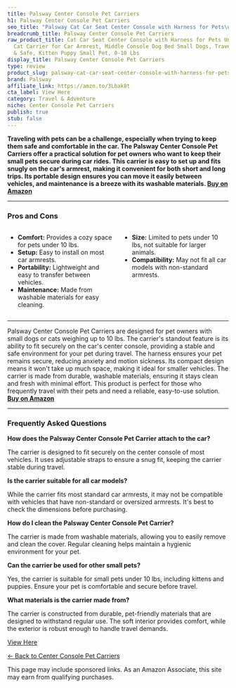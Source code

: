 ```yaml
---
title: Palsway Center Console Pet Carriers
h1: Palsway Center Console Pet Carriers
seo_title: "Palsway Cat Car Seat Center Console with Harness for Pets\u2026"
breadcrumb_title: Palsway Center Console Pet Carriers
raw_product_title: Cat Car Seat Center Console with Harness for Pets Under 10 Lbs,
  Cat Carrier for Car Armrest, Middle Console Dog Bed Small Dogs, Travel & Portable
  & Safe, Kitten Puppy Small Pet, 0-10 Lbs
display_title: Palsway Center Console Pet Carriers
type: review
product_slug: palsway-cat-car-seat-center-console-with-harness-for-pets-under-10-lbs-cc331445
brand: Palsway
affiliate_link: https://amzn.to/3Lbak8t
cta_label: View Here
category: Travel & Adventure
niche: Center Console Pet Carriers
publish: true
stub: false
---
```


<div id="intro" class="full-width">
  <p><strong>Traveling with pets can be a challenge, especially when trying to keep them safe and comfortable in the car. The Palsway Center Console Pet Carriers offer a practical solution for pet owners who want to keep their small pets secure during car rides. This carrier is easy to set up and fits snugly on the car's armrest, making it convenient for both short and long trips. Its portable design ensures you can move it easily between vehicles, and maintenance is a breeze with its washable materials. </strong><a href="https://amzn.to/3Lbak8t" rel="nofollow sponsored noopener" target="_blank"><strong>Buy on Amazon</strong></a></p>
</div>

<hr />
<h3 id="pros-cons">Pros and Cons</h3>
<div class="pc-grid" style="display:grid;grid-template-columns:1fr 1fr;gap:16px;">
  <ul>
    <li><strong>Comfort:</strong> Provides a cozy space for pets under 10 lbs.</li>
    <li><strong>Setup:</strong> Easy to install on most car armrests.</li>
    <li><strong>Portability:</strong> Lightweight and easy to transfer between vehicles.</li>
    <li><strong>Maintenance:</strong> Made from washable materials for easy cleaning.</li>
  </ul>
  <ul>
    <li><strong>Size:</strong> Limited to pets under 10 lbs, not suitable for larger animals.</li>
    <li><strong>Compatibility:</strong> May not fit all car models with non-standard armrests.</li>
  </ul>
</div>
<hr />

<div class="full-width">
  <p>Palsway Center Console Pet Carriers are designed for pet owners with small dogs or cats weighing up to 10 lbs. The carrier's standout feature is its ability to fit securely on the car's center console, providing a stable and safe environment for your pet during travel. The harness ensures your pet remains secure, reducing anxiety and motion sickness. Its compact design means it won't take up much space, making it ideal for smaller vehicles. The carrier is made from durable, washable materials, ensuring it stays clean and fresh with minimal effort. This product is perfect for those who frequently travel with their pets and need a reliable, easy-to-use solution. <a href="https://amzn.to/3Lbak8t" rel="nofollow sponsored noopener" target="_blank"><strong>Buy on Amazon</strong></a></p>
</div>

<hr />
<h3 id="faqs">Frequently Asked Questions</h3>

<p><strong>How does the Palsway Center Console Pet Carrier attach to the car?</strong></p>
<p>The carrier is designed to fit securely on the center console of most vehicles. It uses adjustable straps to ensure a snug fit, keeping the carrier stable during travel.</p>

<p><strong>Is the carrier suitable for all car models?</strong></p>
<p>While the carrier fits most standard car armrests, it may not be compatible with vehicles that have non-standard or oversized armrests. It's best to check the dimensions before purchasing.</p>

<p><strong>How do I clean the Palsway Center Console Pet Carrier?</strong></p>
<p>The carrier is made from washable materials, allowing you to easily remove and clean the cover. Regular cleaning helps maintain a hygienic environment for your pet.</p>

<p><strong>Can the carrier be used for other small pets?</strong></p>
<p>Yes, the carrier is suitable for small pets under 10 lbs, including kittens and puppies. Ensure your pet is comfortable and secure before travel.</p>

<p><strong>What materials is the carrier made from?</strong></p>
<p>The carrier is constructed from durable, pet-friendly materials that are designed to withstand regular use. The soft interior provides comfort, while the exterior is robust enough to handle travel demands.</p>
<p><a class="btn" href="https://amzn.to/3Lbak8t" target="_blank" rel="nofollow sponsored noopener">View Here</a></p>
<p><a href="/roundups/travel-adventure/center-console-pet-carriers/">← Back to Center Console Pet Carriers</a></p>
<aside class="disclosure">This page may include sponsored links. As an Amazon Associate, this site may earn from qualifying purchases.</aside>
